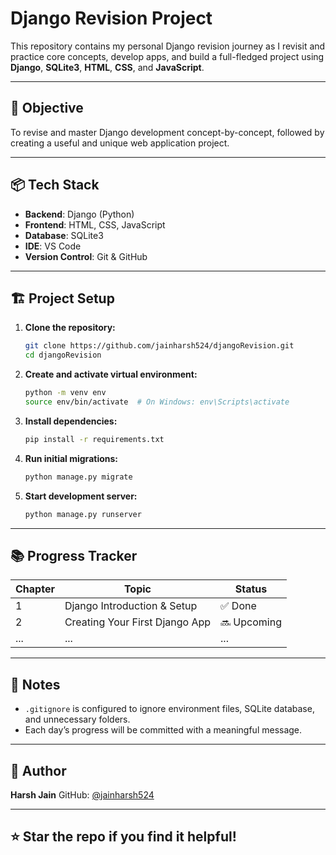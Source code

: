 # Django Revision Project

This repository contains my personal Django revision journey as I revisit and practice core concepts, develop apps, and build a full-fledged project using **Django**, **SQLite3**, **HTML**, **CSS**, and **JavaScript**.

---

## 🧠 Objective

To revise and master Django development concept-by-concept, followed by creating a useful and unique web application project.

---

## 📦 Tech Stack

- **Backend**: Django (Python)
- **Frontend**: HTML, CSS, JavaScript
- **Database**: SQLite3
- **IDE**: VS Code
- **Version Control**: Git & GitHub

---

## 🏗️ Project Setup

1. **Clone the repository:**
   ```bash
   git clone https://github.com/jainharsh524/djangoRevision.git
   cd djangoRevision
    ```

2. **Create and activate virtual environment:**

   ```bash
   python -m venv env
   source env/bin/activate  # On Windows: env\Scripts\activate
   ```

3. **Install dependencies:**

   ```bash
   pip install -r requirements.txt
   ```

4. **Run initial migrations:**

   ```bash
   python manage.py migrate
   ```

5. **Start development server:**

   ```bash
   python manage.py runserver
   ```

---

## 📚 Progress Tracker

| Chapter | Topic                          | Status      |
| ------- | ------------------------------ | ----------- |
| 1       | Django Introduction & Setup    | ✅ Done      |
| 2       | Creating Your First Django App | 🔜 Upcoming |
| ...     | ...                            | ...         |

---

## 🧰 Notes

* `.gitignore` is configured to ignore environment files, SQLite database, and unnecessary folders.
* Each day’s progress will be committed with a meaningful message.

---

## 📌 Author

**Harsh Jain**
GitHub: [@jainharsh524](https://github.com/jainharsh524)

---

## ⭐ Star the repo if you find it helpful!
